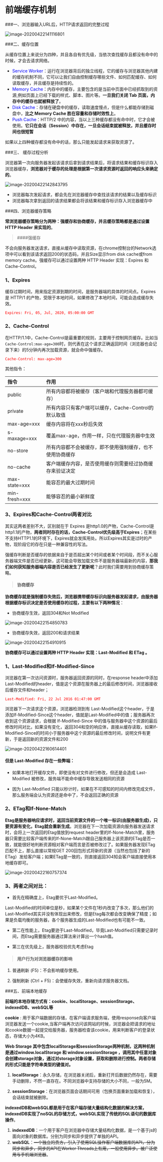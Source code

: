 

# 前端缓存机制



###一、浏览器输入URL后，HTTP请求返回的完整过程

![image-20200422141116801](./img/1.png)



###二、缓存位置

从缓存位置上来说分为四种，并且各自有优先级，当依次查找缓存且都没有命中的时候，才会去请求网络。

- <font color=blue>Service Worker</font>：运行在浏览器背后的独立线程，它的缓存与浏览器其他内建的缓存机制不同，它可以让我们自由控制缓存哪些文件、如何匹配缓存、如何读取缓存，并且缓存是持续性的。
- <font color=blue>Memory Cache</font>：内存中的缓存，主要包含的是当前中页面中已经抓取到的资源,例如页面上已经下载的样式、脚本、图片等。**一旦我们关闭 Tab 页面，内存中的缓存也就被释放了**。
- <font color=blue>Disk Cache</font>：存储在硬盘中的缓存，读取速度慢点，但是什么都能存储到磁盘中，**比之 Memory Cache 胜在容量和存储时效性上**。
- <font color=blue>Push Cache</font>：HTTP/2 中的内容，当以上三种缓存都没有命中时，它才会被使用。**它只在会话（Session）中存在，一旦会话结束就被释放，并且缓存时间也很短暂**

如果以上四种缓存都没有命中的话，那么只能发起请求来获取资源了。



###三、 缓存过程分析

浏览器第一次向服务器发起该请求后拿到请求结果后，将请求结果和缓存标识存入浏览器缓存，**浏览器对于缓存的处理是根据第一次请求资源时返回的响应头来确定的**。

![image-20200422142843795](./img/2.png)



+ 浏览器每次发起请求，都会先在浏览器缓存中查找该请求的结果以及缓存标识
+ 浏览器每次拿到返回的请求结果都会将该结果和缓存标识存入浏览器缓存中



###四、浏览器缓存策略

**常浏览器缓存策略分为两种：强缓存和协商缓存，并且缓存策略都是通过设置 HTTP Header 来实现的**。



> ####强缓存

不会向服务器发送请求，直接从缓存中读取资源，在chrome控制台的Network选项中可以看到该请求返回200的状态码，并且Size显示from disk cache或from memory cache。强缓存可以通过设置两种 HTTP Header 实现：Expires 和 Cache-Control。

### 1、Expires

缓存过期时间，用来指定资源到期的时间，是服务器端的具体的时间点。Expires 是 HTTP/1 的产物，受限于本地时间，如果修改了本地时间，可能会造成缓存失效。

<font color=red>`Expires: Fri, 05, Jul, 2020, 05:00:00 GMT`</font>

### 2、Cache-Control

在HTTP/1.1中，Cache-Control是最重要的规则，主要用于控制网页缓存。比如当`Cache-Control:max-age=300`时，则代表在这个请求正确返回时间（浏览器也会记录下来）的5分钟内再次加载资源，就会命中强缓存。

<font color=red>`Cache-Control: max-age=300`</font>

其他指令：

| 指令          | 作用                                                     |
| :------------ | :------------------------------------------------------- |
| public        | 所有内容都将被缓存（客户端和代理服务器都可缓存）         |
| private       | 所有内容只有客户端可以缓存，Cache-Control的默认取值      |
| max-age=xxx   | 缓存内容将在xxx秒后失效                                  |
| s-maxage=xxx  | 覆盖max-age，作用一样，只在代理服务器中生效              |
| no-store      | 所有内容都不会被缓存，即不使用强制缓存，也不使用协商缓存 |
| no-cache      | 客户端缓存内容，是否使用缓存则需要经过协商缓存来验证决定 |
| max-state=xxx | 能容忍的最大过期时间                                     |
| min-fresh=xxx | 能够容忍的最小新鲜度                                     |

### 3、Expires和Cache-Control两者对比

其实这两者差别不大，区别就在于 Expires 是http1.0的产物，Cache-Control是http1.1的产物，**两者同时存在的话，Cache-Control优先级高于Expires**；在某些不支持HTTP1.1的环境下，Expires就会发挥用处。所以Expires其实是过时的产物，现阶段它的存在只是一种兼容性的写法。

强缓存判断是否缓存的依据来自于是否超出某个时间或者某个时间段，而不关心服务器端文件是否已经更新，这可能会导致加载文件不是服务器端最新的内容，**那我们如何获知服务器端内容是否已经发生了更新呢**？此时我们需要用到协商缓存策略。



> #### 协商缓存

**协商缓存就是强制缓存失效后，浏览器携带缓存标识向服务器发起请求，由服务器根据缓存标识决定是否使用缓存的过程，主要有以下两种情况**：

* 协商缓存生效，返回304和Not Modified

![image-20200422154850783](./img/3.png)



* 协商缓存失效，返回200和请求结果

![image-20200422154910915](./img/4.png)



**协商缓存可以通过设置两种 HTTP Header 实现：Last-Modified 和 ETag 。**

### 1、Last-Modified和If-Modified-Since

浏览器在第一次访问资源时，服务器返回资源的同时，在response header中添加 Last-Modified的header，值是这个资源在服务器上的最后修改时间，浏览器接收后缓存文件和header；

<font color=red>`Last-Modified: Fri, 22 Jul 2016 01:47:00 GMT`</font>

浏览器下一次请求这个资源，浏览器检测到有 Last-Modified这个header，于是添加If-Modified-Since这个header，值就是Last-Modified中的值；服务器再次收到这个资源请求，会根据 If-Modified-Since 中的值与服务器中这个资源的最后修改时间对比，如果没有变化，返回304和空的响应体，直接从缓存读取，如果If-Modified-Since的时间小于服务器中这个资源的最后修改时间，说明文件有更新，于是返回新的资源文件和200

![image-20200422160614401](./img/5.png)



#### 但是 Last-Modified 存在一些弊端：

- 如果本地打开缓存文件，即使没有对文件进行修改，但还是会造成 Last-Modified 被修改，服务端不能命中缓存导致发送相同的资源

- 因为 Last-Modified 只能以秒计时，如果在不可感知的时间内修改完成文件，那么服务端会认为资源还是命中了，不会返回正确的资源

  

### 2、ETag和If-None-Match

**Etag是服务器响应请求时，返回当前资源文件的一个唯一标识(由服务器生成)，只要资源有变化，Etag就会重新生成**。浏览器在下一次加载资源向服务器发送请求时，会将上一次返回的Etag值放到request header里的If-None-Match里，服务器只需要比较客户端传来的If-None-Match跟自己服务器上该资源的ETag是否一致，就能很好地判断资源相对客户端而言是否被修改过了。如果服务器发现ETag匹配不上，那么直接以常规GET 200回包形式将新的资源（当然也包括了新的ETag）发给客户端；如果ETag是一致的，则直接返回304知会客户端直接使用本地缓存即可。

![image-20200422160757374](./img/6.png)



### 3、两者之间对比：

- 首先在精确度上，Etag要优于Last-Modified。

Last-Modified的时间单位是秒，如果某个文件在1秒内改变了多次，那么他们的Last-Modified其实并没有体现出来修改，但是Etag每次都会改变确保了精度；如果是负载均衡的服务器，各个服务器生成的Last-Modified也有可能不一致。

- 第二在性能上，Etag要逊于Last-Modified，毕竟Last-Modified只需要记录时间，而Etag需要服务器通过算法来计算出一个hash值。

- 第三在优先级上，服务器校验优先考虑Etag

  

> #### 用户行为对浏览器缓存的影响

1. 普通刷新 (F5)：不会影响缓存使用。

2. 强制刷新 (Ctrl + F5)：会使缓存失效，重新向请求服务器文档。



###五、前端本地缓存

**前端的本地存储方式有：cookie、localStorage、sessionStorage、indexedDB、webSQL等**

**cookie** : 用于客户端数据的存储，在客户端请求服务端，使用response向客户端浏览器发送一个cookie,当客户端再次访问该网站的时候，浏览器会把请求的地址和cookie数据一起提交给服务器，服务器检查该cookie，用来判断客户的登录状态，存储大小为4KB。



**Web Storage 其中包含localStorage和sessionStorage两种机制，这两种机制是通过window.localStorage 和 window.sessionStorage ，调用其中任意对象会创建storage对象，通过对storage对象设置，获取和删除进行控制。两者存储的形式只能是字符串类型的键值对。**

1.  **localStorage**：永久存储，在浏览器关闭后，重新打开后数据仍然存在，需要手动删除，不然一直存在。不同浏览器中支持存储的大小不同，一般为5M。

2. **sessionStorage**：在浏览器页面会话期间可用（包换页面重新加载和恢复），会话结束就被删除。

   

**indexedDB和webSQL都是用于在客户端存储大量结构化数据的解决方案，indexedDB实现了noSQL的存储方式，webSQL实现了传统的SQL语句的数据库操作**。

1. **indexedDB**：一个用于客户在浏览器中存储大量结构化数据，是一个基于js的面向对象的数据库。分别为同步和异步提供了单独的API。
2. **webSQL**：~~一个独立的贵方，引入了使用SQL操作客户端数据库的API，分为同步和异步，同步的API在Worker Threads上有用，一般使用异步。被广泛使用与手机端浏览器~~。
